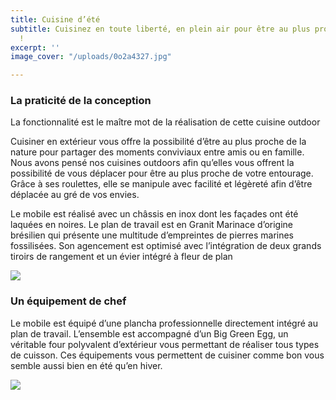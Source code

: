```yaml
---
title: Cuisine d’été
subtitle: Cuisinez en toute liberté, en plein air pour être au plus proche de la nature
  !
excerpt: ''
image_cover: "/uploads/0o2a4327.jpg"

---
```

### **La praticité de la conception**

La fonctionnalité est le maître mot de la réalisation de cette cuisine outdoor

Cuisiner en extérieur vous offre la possibilité d’être au plus proche de la nature pour partager des moments conviviaux entre amis ou en famille. Nous avons pensé nos cuisines outdoors afin qu’elles vous offrent la possibilité de vous déplacer pour être au plus proche de votre entourage. Grâce à ses roulettes, elle se manipule avec facilité et légèreté afin d’être déplacée au gré de vos envies.

Le mobile est réalisé avec un châssis en inox dont les façades ont été laquées en noires. Le plan de travail est en Granit Marinace d’origine brésilien qui présente une multitude d’empreintes de pierres marines fossilisées. Son agencement est optimisé avec l’intégration de deux grands tiroirs de rangement et un évier intégré à fleur de plan

![](/uploads/0o2a4391.jpg)

### **Un équipement de chef**

Le mobile est équipé d’une plancha professionnelle directement intégré au plan de travail. L’ensemble est accompagné d’un Big Green Egg, un véritable four polyvalent d’extérieur vous permettant de réaliser tous types de cuisson. Ces équipements vous permettent de cuisiner comme bon vous semble aussi bien en été qu’en hiver.

  
![](/uploads/0o2a4467.jpg)